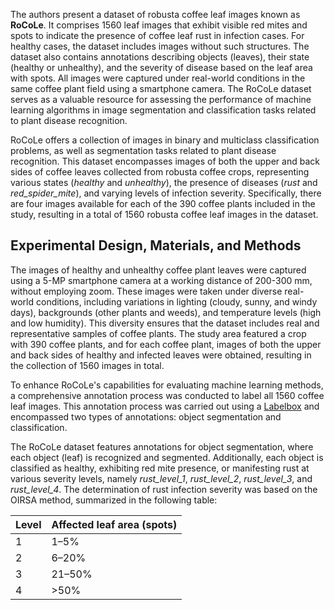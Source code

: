 The authors present a dataset of robusta coffee leaf images known as **RoCoLe**. It comprises 1560 leaf images that exhibit visible red mites and spots to indicate the presence of coffee leaf rust in infection cases. For healthy cases, the dataset includes images without such structures. The dataset also contains annotations describing objects (leaves), their state (healthy or unhealthy), and the severity of disease based on the leaf area with spots. All images were captured under real-world conditions in the same coffee plant field using a smartphone camera. The RoCoLe dataset serves as a valuable resource for assessing the performance of machine learning algorithms in image segmentation and classification tasks related to plant disease recognition.

RoCoLe offers a collection of images in binary and multiclass classification problems, as well as segmentation tasks related to plant disease recognition. This dataset encompasses images of both the upper and back sides of coffee leaves collected from robusta coffee crops, representing various states (*healthy* and *unhealthy*), the presence of diseases (*rust* and *red_spider_mite*), and varying levels of infection severity. Specifically, there are four images available for each of the 390 coffee plants included in the study, resulting in a total of 1560 robusta coffee leaf images in the dataset.

## Experimental Design, Materials, and Methods
The images of healthy and unhealthy coffee plant leaves were captured using a 5-MP smartphone camera at a working distance of 200-300 mm, without employing zoom. These images were taken under diverse real-world conditions, including variations in lighting (cloudy, sunny, and windy days), backgrounds (other plants and weeds), and temperature levels (high and low humidity). This diversity ensures that the dataset includes real and representative samples of coffee plants. The study area featured a crop with 390 coffee plants, and for each coffee plant, images of both the upper and back sides of healthy and infected leaves were obtained, resulting in the collection of 1560 images in total.

To enhance RoCoLe's capabilities for evaluating machine learning methods, a comprehensive annotation process was conducted to label all 1560 coffee leaf images. This annotation process was carried out using a [Labelbox](https://labelbox.com/) and encompassed two types of annotations: object segmentation and classification.

The RoCoLe dataset features annotations for object segmentation, where each object (leaf) is recognized and segmented. Additionally, each object is classified as healthy, exhibiting red mite presence, or manifesting rust at various severity levels, namely *rust_level_1*, *rust_level_2*, *rust_level_3*, and *rust_level_4*. The determination of rust infection severity was based on the OIRSA method, summarized in the following table:

| Level | Affected leaf area (spots) |
|-------|-----------------------------|
| 1     | 1–5%                        |
| 2     | 6–20%                       |
| 3     | 21–50%                      |
| 4     | >50%                        |
